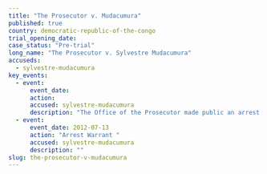 ```yaml
---
title: "The Prosecutor v. Mudacumura"
published: true
country: democratic-republic-of-the-congo
trial_opening_date:
case_status: "Pre-trial"
long_name: "The Prosecutor v. Sylvestre Mudacumura"
accuseds:
  - sylvestre-mudacumura
key_events:
  - event:
      event_date:
      action:
      accused: sylvestre-mudacumura
      description: "The Office of the Prosecutor made public an arrest warrant for Mudacumura on July 13, 2012. Accused remains [at-large](http://allafrica.com/stories/201504151814.html)."
  - event:
      event_date: 2012-07-13
      action: "Arrest Warrant "
      accused: sylvestre-mudacumura
      description: ""
slug: the-prosecutor-v-mudacumura
---
```

